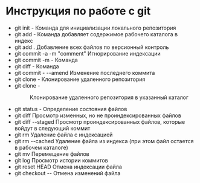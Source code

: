 # Инструкция по работе с git

* git init - Команда для инициализации локального репозитория 
* git add - Команда добавляет содержимое рабочего каталога в индекс
* git add . Добавление всех файлов по версионный контроль
* git commit -a -m "comment" Игнорирование индексации
* git commit -m - Команда  
* git diff - Команда  
* git commit - --amend Изменение последнего коммита
* git clone - <remote> Клонирование удаленного репозитория
* git clone - <remote> <dir> Клонирование удаленного репозитория в указанный каталог
* git status - Определение состояния файлов 
* git diff Просмотр изменных, но не проиндексированных файлов 
* git diff --staged Просмотр проиндексированных файлов, которые войдут в следующий коммит
* git rm <file> Удаление файла с индексацией
* git rm --cached <file> Удаление файла из индекса (при этом файл остается в рабочем каталоге)
* git mv <old file> <new file> Перемещение файлов
* git log Просмотр истории коммитов
* git reset HEAD <file> Отмена индексации файла
* git checkout -- <file> Отмена изменений файла
